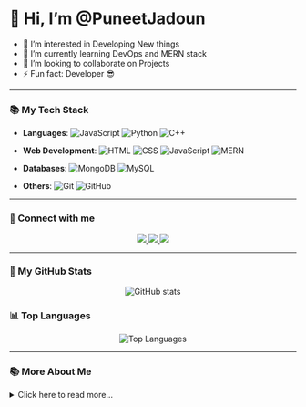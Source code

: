 # 👋 Hi, I’m @PuneetJadoun

- 👀 I’m interested in Developing New things
- 🌱 I’m currently learning DevOps and MERN stack
- 💞️ I’m looking to collaborate on Projects
- ⚡ Fun fact: Developer 😎

---

### 📚 My Tech Stack

- **Languages**: 
  ![JavaScript](https://img.shields.io/badge/JavaScript-F7DF1E?style=for-the-badge&logo=javascript&logoColor=white)
  ![Python](https://img.shields.io/badge/Python-3776AB?style=for-the-badge&logo=python&logoColor=white)
  ![C++](https://img.shields.io/badge/C%2B%2B-00599C?style=for-the-badge&logo=c%2B%2B&logoColor=white)

- **Web Development**: 
  ![HTML](https://img.shields.io/badge/HTML5-E34F26?style=for-the-badge&logo=html5&logoColor=white)
  ![CSS](https://img.shields.io/badge/CSS3-1572B6?style=for-the-badge&logo=css3&logoColor=white)
  ![JavaScript](https://img.shields.io/badge/JavaScript-F7DF1E?style=for-the-badge&logo=javascript&logoColor=white)
  ![MERN](https://img.shields.io/badge/MERN-4DB33D?style=for-the-badge&logo=react&logoColor=white)

- **Databases**: 
  ![MongoDB](https://img.shields.io/badge/MongoDB-47A248?style=for-the-badge&logo=mongodb&logoColor=white)
  ![MySQL](https://img.shields.io/badge/MySQL-4479A1?style=for-the-badge&logo=mysql&logoColor=white)

- **Others**:
  ![Git](https://img.shields.io/badge/Git-F05032?style=for-the-badge&logo=git&logoColor=white)
  ![GitHub](https://img.shields.io/badge/GitHub-181717?style=for-the-badge&logo=github&logoColor=white)
  
---

### 🤝 Connect with me

<p align="center">
  <a href="https://www.linkedin.com/in/puneet--kumar--singh/" target="_blank">
    <img src="https://img.shields.io/badge/LinkedIn-blue?style=for-the-badge&logo=linkedin" />
  </a>
  <a href="mailto:punitku624@gmail.com" target="_blank">
    <img src="https://img.shields.io/badge/Gmail-D14836?style=for-the-badge&logo=gmail&logoColor=white" />
  </a>
  <a href="https://twitter.com" target="_blank">
    <img src="https://img.shields.io/badge/Twitter-1DA1F2?style=for-the-badge&logo=twitter&logoColor=white" />
  </a>
</p>

---

### 🔄 My GitHub Stats

<p align="center">
  <img src="https://github-readme-stats.vercel.app/api?username=PuneetJadoun&show_icons=true&theme=tokyonight" alt="GitHub stats" />
</p>

### 📊 Top Languages

<p align="center">
  <img src="https://github-readme-stats.vercel.app/api/top-langs/?username=PuneetJadoun&layout=compact&theme=tokyonight" alt="Top Languages" />
</p>

---

### 📚 More About Me

<details>
  <summary>Click here to read more...</summary>
  
  - I love problem-solving
  - Passionate about web development and full-stack technologies
  - Future Plans To Explore Devops and Gen AI
  
</details>
